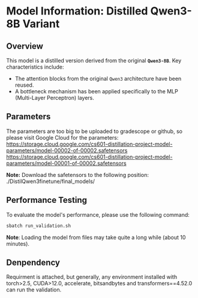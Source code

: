 # Model Information: Distilled Qwen3-8B Variant

## Overview

This model is a distilled version derived from the original **`Qwen3-8B`**. Key characteristics include:

* The attention blocks from the original `Qwen3` architecture have been reused.
* A bottleneck mechanism has been applied specifically to the MLP (Multi-Layer Perceptron) layers.

## Parameters

The parameters are too big to be uploaded to gradescope or github, so please visit Google Cloud for the parameters:
https://storage.cloud.google.com/cs601-distillation-project-model-parameters/model-00002-of-00002.safetensors
https://storage.cloud.google.com/cs601-distillation-project-model-parameters/model-00001-of-00002.safetensors

**Note:** Download the safetensors to the following position:
./DistilQwen3finetune/final_models/

## Performance Testing

To evaluate the model's performance, please use the following command:

```bash
sbatch run_validation.sh
```
**Note**: Loading the model from files may take quite a long while (about 10 minutes).
## Denpendency

Requirment is attached, but generally, any environment installed with torch>2.5, CUDA>12.0, accelerate, bitsandbytes and transformers==4.52.0 can run the validation.
